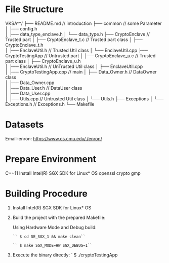 # File Structure
VKSA^*/
├── README.md                                       //  introduction
├── common                                          //  some Parameter
│   ├── config.h                                    
│   ├── data_type_enclave.h
│   └── data_type.h
├── CryptoEnclave                                   //  Trusted part
│   ├── CryptoEnclave_t.c                           //  Trusted part class 
│   ├── CryptoEnclave_t.h   
│   ├── EnclaveUtil.h                               //  Trusted Util class
│   └── EnclaveUtil.cpp
├── CryptoTestingApp                                //  Untrusted part
│   ├── CryptoEnclave_u.c                           //  Trusted part class
│   ├── CryptoEnclave_u.h                           
│   ├── EnclaveUtil.h                               //  UnTrusted Util class
│   ├── EnclaveUtil.cpp               
│   ├── CryptoTestingApp.cpp                        //  main
│   ├── Data_Owner.h                                //  DataOwner class  
│   ├── Data_Owner.cpp                                    
│   ├── Data_User.h                                 //  DataUser class  
│   ├── Data_User.cpp                               
│   ├── Utils.cpp                                   //  Untrusted Util class
│   └── Utils.h
├── Exceptions
│   └── Exceptions.h                                //  Exceptions.h
└── Makefile
# Datasets
Email-enron: https://www.cs.cmu.edu/./enron/

# Prepare Environment
C++11
Install Intel(R) SGX SDK for Linux* OS
openssl
crypto
gmp

# Building Procedure
1. Install Intel(R) SGX SDK for Linux* OS
2. Build the project with the prepared Makefile:

   Using Hardware Mode and Debug build:
   
       `` $ cd SE_SGX_1 && make clean``
       
       `` $ make SGX_MODE=HW SGX_DEBUG=1``

3. Execute the binary directly:
  `
    $ ./cryptoTestingApp